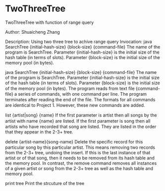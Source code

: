 # TwoThreeTree
TwoThreeTree with function of range query


Author: Shuaicheng Zhang

Description: Using two three tree to achive range query
Invocation: java SearchTree {initial-hash-size} {block-size} {command-file}
The name of the program is SearchTree. Parameter {initial-hash-size} is the initial size of the hash table (in terms of slots). Parameter {block-size} is the initial size of the memory pool (in bytes). 

java SearchTree {initial-hash-size} {block-size} {command-file}
The name of the program is SearchTree. Parameter {initial-hash-size} is the initial size of the hash table (in terms of slots). Parameter {block-size} is the initial size of the memory pool (in bytes).  The program reads from text ﬁle {command-file} a series of commands, with one command per line. The program terminates after reading the end of the ﬁle. The formats for all commands are identical to Project 1. However, these new commands are added.

list {artist|song} {name}
If the ﬁrst parameter is artist then all songs by the artist with name {name} are listed. If the ﬁrst parameter is song then all artists who have recorded that song are listed. They are listed in the order that they appear in the 2-3+ tree.

delete {artist-name}<SEP>{song-name}
Delete the speciﬁc record for this particular song by this particular artist. This means removing two records from the 2-3+ tree, undoing the insert. If this is the last instance of that artist or of that song, then it needs to be removed from its hash table and the memory pool. In contrast, the remove command removes all instances of a given artist or song from the 2-3+ tree as well as the hash table and memory pool.

print tree
Print the strcuture of the tree
